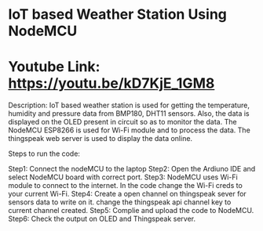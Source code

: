 # IoT based Weather Station Using NodeMCU
# Youtube Link: https://youtu.be/kD7KjE_1GM8

Description:
IoT based weather station is used for
getting the temperature, humidity and pressure data
from BMP180, DHT11 sensors. Also, the data is
displayed on the OLED present in circuit so as to
monitor the data. The NodeMCU ESP8266 is used
for Wi-Fi module and to process the data. The
thingspeak web server is used to display the data
online.

Steps to run the code:

Step1: Connect the nodeMCU to the laptop
Step2: Open the Ardiuno IDE and select NodeMCU board with correct port.
Step3: NodeMCU uses Wi-Fi module to connect to the internet. In the code change the Wi-Fi 
       creds to your current Wi-Fi.
Step4: Create a open channel on thingspeak sever for sensors data to write on it.
       change the thingspeak api channel key to current channel created. 
Step5: Complie and upload the code to NodeMCU.
Step6: Check the output on OLED and Thingspeak server.
